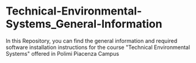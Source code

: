 # Technical-Environmental-Systems_General-Information
In this Repository, you can find the general information and required software installation instructions for the course "Technical Environmental Systems" offered in Polimi Piacenza Campus
